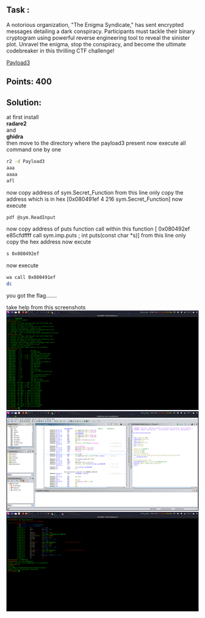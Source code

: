 ## Task :

A notorious organization, "The Enigma Syndicate," has sent encrypted messages detailing a dark conspiracy. Participants must tackle their binary cryptogram using powerful reverse engineering tool to reveal the sinister plot. Unravel the enigma, stop the conspiracy, and become the ultimate codebreaker in this thrilling CTF challenge!

[Payload3](Resources%20provided/Payload3)

## Points: 400

## Solution:
at first install <br><strong>radare2</strong> </br> and <br><strong>ghidra</strong></br> then move to the directory where the payload3 present
now execute all command one by one
```bash
r2 -d Payload3
aaa
aaaa
afl
```
now copy address of sym.Secret_Function  from this line only copy the address which is in hex [0x080491ef    4 216          sym.Secret_Function]
now execute
```bash
pdf @sym.ReadInput
```
now copy address of puts function call within this function [  0x080492ef      e85cfdffff     call sym.imp.puts           ; int puts(const char *s)] from this line only copy the hex address
now excute
```bash 
s 0x080492ef 
```
now execute 
```bash
wa call 0x080491ef
dc
```
you got the flag.......

take help from this screenshots
![radare2 page](screenshot_for_binary_flow_manipulation/Screenshot_2024-01-16_17_35_43.png)
![ghidra page after analysis](screenshot_for_binary_flow_manipulation/Screenshot_2024-01-16_17_40_44.png)
![flag](screenshot_for_binary_flow_manipulation/Screenshot_2024-01-16_17_45_58.png)